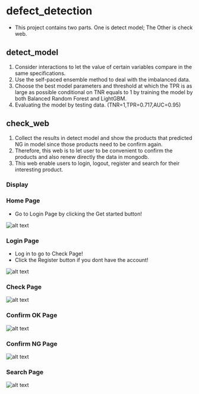 # defect_detection
* This project contains two parts. One is detect model; The Other is check web.
## detect_model
1. Consider interactions to let the value of certain variables compare in the same specifications.
2. Use the self-paced ensemble method to deal with the imbalanced data.
3. Choose the best model parameters and threshold at which the TPR is as large as possible conditional on TNR equals to 1 by training the model by both Balanced Random Forest and LightGBM.
4. Evaluating the model by testing data. (TNR=1,TPR=0.717,AUC=0.95)

## check_web
1. Collect the results in detect model and show the products that predicted NG in model since those products need to be confirm again.
2. Therefore, this web is to let user to be convenient to confirm the products and also renew directly the data in mongodb.
3. This web enable users to login, logout, register and search for their interesting product.

### Display
### Home Page
* Go to Login Page by clicking the Get started button!

![alt text](https://github.com/jamesdai0717/defect_detection/blob/main/check_web/images/home_page.PNG?raw=true)
### Login Page
* Log in to go to Check Page!
* Click the Register button if you dont have the account!

![alt text](https://github.com/jamesdai0717/defect_detection/blob/main/check_web/images/login_page.png?raw=true)
### Check Page
![alt text](https://github.com/jamesdai0717/defect_detection/blob/main/check_web/images/check_page.PNG?raw=true)
### Confirm OK Page
![alt text](https://github.com/jamesdai0717/defect_detection/blob/main/check_web/images/confirmok.png?raw=true)
### Confirm NG Page
![alt text](https://github.com/jamesdai0717/defect_detection/blob/main/check_web/images/logout_page.png?raw=true)
### Search Page
![alt text](https://github.com/jamesdai0717/defect_detection/blob/main/check_web/images/search1.png?raw=true)
